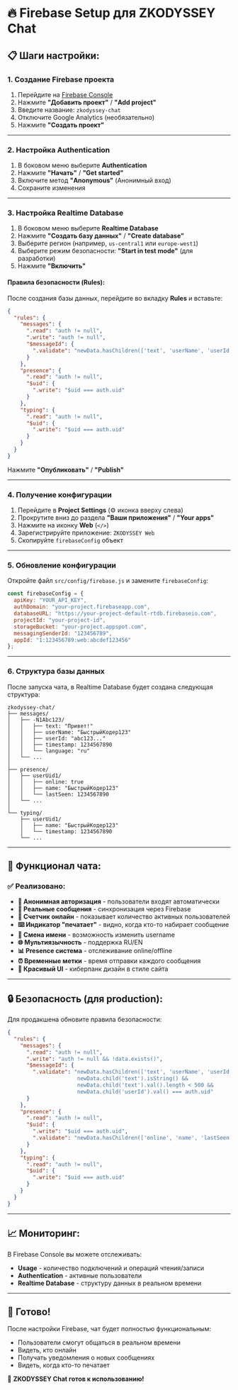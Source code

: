 # 🔥 Firebase Setup для ZKODYSSEY Chat

## 📋 Шаги настройки:

### 1. Создание Firebase проекта

1. Перейдите на [Firebase Console](https://console.firebase.google.com/)
2. Нажмите **"Добавить проект"** / **"Add project"**
3. Введите название: `zkodyssey-chat`
4. Отключите Google Analytics (необязательно)
5. Нажмите **"Создать проект"**

---

### 2. Настройка Authentication

1. В боковом меню выберите **Authentication**
2. Нажмите **"Начать"** / **"Get started"**
3. Включите метод **"Anonymous"** (Анонимный вход)
4. Сохраните изменения

---

### 3. Настройка Realtime Database

1. В боковом меню выберите **Realtime Database**
2. Нажмите **"Создать базу данных"** / **"Create database"**
3. Выберите регион (например, `us-central1` или `europe-west1`)
4. Выберите режим безопасности: **"Start in test mode"** (для разработки)
5. Нажмите **"Включить"**

#### Правила безопасности (Rules):

После создания базы данных, перейдите во вкладку **Rules** и вставьте:

```json
{
  "rules": {
    "messages": {
      ".read": "auth != null",
      ".write": "auth != null",
      "$messageId": {
        ".validate": "newData.hasChildren(['text', 'userName', 'userId', 'timestamp'])"
      }
    },
    "presence": {
      ".read": "auth != null",
      "$uid": {
        ".write": "$uid === auth.uid"
      }
    },
    "typing": {
      ".read": "auth != null",
      "$uid": {
        ".write": "$uid === auth.uid"
      }
    }
  }
}
```

Нажмите **"Опубликовать"** / **"Publish"**

---

### 4. Получение конфигурации

1. Перейдите в **Project Settings** (⚙️ иконка вверху слева)
2. Прокрутите вниз до раздела **"Ваши приложения"** / **"Your apps"**
3. Нажмите на иконку **Web** (`</>`)
4. Зарегистрируйте приложение: `ZKODYSSEY Web`
5. Скопируйте `firebaseConfig` объект

---

### 5. Обновление конфигурации

Откройте файл `src/config/firebase.js` и замените `firebaseConfig`:

```javascript
const firebaseConfig = {
  apiKey: "YOUR_API_KEY",
  authDomain: "your-project.firebaseapp.com",
  databaseURL: "https://your-project-default-rtdb.firebaseio.com",
  projectId: "your-project-id",
  storageBucket: "your-project.appspot.com",
  messagingSenderId: "123456789",
  appId: "1:123456789:web:abcdef123456"
};
```

---

### 6. Структура базы данных

После запуска чата, в Realtime Database будет создана следующая структура:

```
zkodyssey-chat/
├── messages/
│   ├── -N1Abc123/
│   │   ├── text: "Привет!"
│   │   ├── userName: "БыстрыйКодер123"
│   │   ├── userId: "abc123..."
│   │   ├── timestamp: 1234567890
│   │   └── language: "ru"
│   └── ...
│
├── presence/
│   ├── userUid1/
│   │   ├── online: true
│   │   ├── name: "БыстрыйКодер123"
│   │   └── lastSeen: 1234567890
│   └── ...
│
└── typing/
    ├── userUid1/
    │   ├── name: "БыстрыйКодер123"
    │   └── timestamp: 1234567890
    └── ...
```

---

## 🚀 Функционал чата:

### ✅ Реализовано:

- **🔐 Анонимная авторизация** - пользователи входят автоматически
- **💬 Реальные сообщения** - синхронизация через Firebase
- **👥 Счетчик онлайн** - показывает количество активных пользователей
- **⌨️ Индикатор "печатает"** - видно, когда кто-то набирает сообщение
- **👤 Смена имени** - возможность изменить username
- **🌐 Мультиязычность** - поддержка RU/EN
- **📊 Presence система** - отслеживание online/offline
- **⏰ Временные метки** - время отправки каждого сообщения
- **🎨 Красивый UI** - киберпанк дизайн в стиле сайта

---

## 🔒 Безопасность (для production):

Для продакшена обновите правила безопасности:

```json
{
  "rules": {
    "messages": {
      ".read": "auth != null",
      ".write": "auth != null && !data.exists()",
      "$messageId": {
        ".validate": "newData.hasChildren(['text', 'userName', 'userId', 'timestamp']) && 
                      newData.child('text').isString() && 
                      newData.child('text').val().length < 500 &&
                      newData.child('userId').val() === auth.uid"
      }
    },
    "presence": {
      ".read": "auth != null",
      "$uid": {
        ".write": "$uid === auth.uid",
        ".validate": "newData.hasChildren(['online', 'name', 'lastSeen'])"
      }
    },
    "typing": {
      ".read": "auth != null",
      "$uid": {
        ".write": "$uid === auth.uid"
      }
    }
  }
}
```

---

## 📈 Мониторинг:

В Firebase Console вы можете отслеживать:

- **Usage** - количество подключений и операций чтения/записи
- **Authentication** - активные пользователи
- **Realtime Database** - структуру данных в реальном времени

---

## 🎯 Готово!

После настройки Firebase, чат будет полностью функциональным:
- Пользователи смогут общаться в реальном времени
- Видеть, кто онлайн
- Получать уведомления о новых сообщениях
- Видеть, когда кто-то печатает

🚀 **ZKODYSSEY Chat готов к использованию!**


